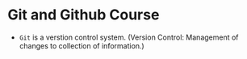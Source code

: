 # Git and Github Course

- `Git` is a verstion control system. (Version Control: Management of changes to collection of information.)